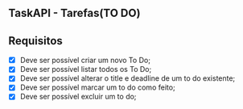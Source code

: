 ## TaskAPI - Tarefas(TO DO)

## Requisitos

- [x] Deve ser possível criar um novo To Do;
- [x] Deve ser possível listar todos os To Do;
- [x] Deve ser possível alterar o title e deadline de um to do existente;
- [x] Deve ser possível marcar um to do como feito;
- [x] Deve ser possível excluir um to do;

